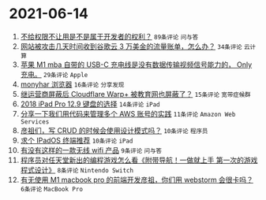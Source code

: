 # 2021-06-14

1. [不给权限不让用是不是属于开发者的权利？](https://www.v2ex.com/t/783290) `89条评论` `问与答`
1. [网站被攻击几天时间收到谷歌云 3 万美金的流量账单，怎么办？](https://www.v2ex.com/t/783287) `34条评论` `云计算`
1. [苹果 M1 mba 自带的 USB-C 充电线是没有数据传输视频信号能力的， Only 充电。](https://www.v2ex.com/t/783293) `29条评论` `Apple`
1. [monyhar 浏览器](https://www.v2ex.com/t/783294) `16条评论` `分享发现`
1. [继运营商屏蔽后 Cloudflare Warp+ 被教育网也屏蔽了？](https://www.v2ex.com/t/783276) `15条评论` `宽带症候群`
1. [2018 iPad Pro 12.9 键盘的选择](https://www.v2ex.com/t/783288) `14条评论` `iPad`
1. [分享一下我们用代码来管理多个 AWS 账号的实践](https://www.v2ex.com/t/783289) `11条评论` `Amazon Web Services`
1. [彦祖们，写 CRUD 的时候会使用设计模式吗？](https://www.v2ex.com/t/783300) `10条评论` `程序员`
1. [求个 IPadOS 终端推荐](https://www.v2ex.com/t/783299) `10条评论` `iPad`
1. [有没有这样的一款无线 wifi 产品](https://www.v2ex.com/t/783306) `9条评论` `问与答`
1. [程序员对任天堂新出的编程游戏怎么看《附带导航！一做就上手 第一次的游戏程式设计》](https://www.v2ex.com/t/783279) `8条评论` `Nintendo Switch`
1. [有无使用 M1 macbook pro 的前端开发彦祖，你们用 webstorm 会很卡吗？](https://www.v2ex.com/t/783313) `6条评论` `MacBook Pro`
